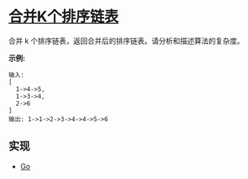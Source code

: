 # [合并K个排序链表](https://leetcode-cn.com/problems/merge-k-sorted-lists/description/)

合并 k 个排序链表，返回合并后的排序链表。请分析和描述算法的复杂度。

**示例:**

```
输入:
[
  1->4->5,
  1->3->4,
  2->6
]
输出: 1->1->2->3->4->4->5->6
```

## 实现

- [Go](https://github.com/pojozhang/playground/blob/master/solutions/go/src/playground/algorithm/merge_k_sorted_lists.go)
